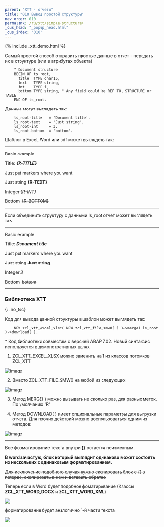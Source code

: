 ```yaml
---
parent: "XTT - отчеты"
title: "010 Вывод простой структуры"
nav_order: 010
permalink: /ru/xtt/simple-structure/
_cus_head: "_popup_head.html"
_cus_index: "010"
---
```


{% include _xtt_demo.html %}

Самый простой способ отправить простые данные в отчет - передать их в структуре (или в атрибутах объекта)
```abap
    " Document structure
    BEGIN OF ts_root,
      title  TYPE char15,
      text   TYPE string,
      int    TYPE i,
      bottom TYPE string, " Any field could be REF TO, STRUCTURE or TABLE
    END OF ts_root.
```

Данные могут выглядеть так:
```abap
    ls_root-title   = 'Document title'.
    ls_root-text    = 'Just string'.
    ls_root-int     = 3.
    ls_root-bottom  = 'bottom'.
```

Шаблон в Excel, Word или pdf может выглядеть так:

***
Basic example

Title: **_{R-TITLE}_**

Just put markers where you want

Just string    **{R-TEXT}**

Integer        _{R-INT}_

Bottom: ~~{R-BOTTOM}~~

***

Если объединить структуру с данными ls_root отчет может выглядеть так

***
Basic example

Title: **_Document title_**

Just put markers where you want

Just string    **Just string**

Integer        _3_

Bottom: ~~bottom~~
***

### Библиотека XTT
{: .no_toc}

Код для вывода данной структуры в шаблон может выглядеть так:

```abap
    NEW zcl_xtt_excel_xlsx( NEW zcl_xtt_file_smw0( ) )->merge( ls_root )->download( ).
```

\* Код библиотеки совместим с версией ABAP 7.02. Новый синтаксис используется в демонстративных целях

1) ZCL_XTT_EXCEL_XLSX  можно заменить на 1 из классов потомков ZCL_XTT

![image](https://user-images.githubusercontent.com/36256417/103254809-06612180-49b1-11eb-9d5f-6ed0125e18f9.png)

2) Вместо ZCL_XTT_FILE_SMW0 на любой из следующих

![image](https://user-images.githubusercontent.com/36256417/103254904-75d71100-49b1-11eb-825f-9c8ca2885253.png)

3) Метод MERGE( ) можно вызывать не сколько раз, для разных меток. По умолчанию 'R'

4) Метод DOWNLOAD( ) имеет опциональные параметры для выгрузки отчета. Для прочих действий можно воспользоваться одним из методов:

![image](https://user-images.githubusercontent.com/36256417/103255194-9c497c00-49b2-11eb-9200-70d9b74bd130.png)

***

Все форматирование текста внутри **{}** остается неизменным.

**В word зачастую, блок который выглядит одинаково может состоять из нескольких с одинаковым форматированием.**

~~Для исключение подобного случая нужно скопировать блок с {} в notepad, скопировать в нем и вставить обратно~~

Теперь если в Word будет подобное фоматирование (Классы **ZCL_XTT_WORD_DOCX** и **ZCL_XTT_WORD_XML**)

![](https://raw.githubusercontent.com/wiki/bizhuka/xtt/img/01_word_part_text.png)

форматирование будет аналогично 1-й части текста

![](https://raw.githubusercontent.com/wiki/bizhuka/xtt/img/01_word_part_text_f.png)